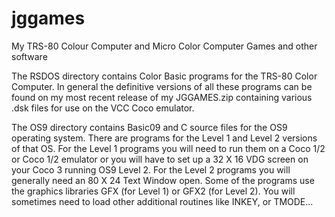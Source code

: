 # jggames
My TRS-80 Colour Computer and Micro Color Computer Games and other software

The RSDOS directory contains Color Basic programs for the TRS-80 Color Computer.  In general the definitive versions of all these programs can be found
on my most recent release of my JGGAMES.zip containing various .dsk files for use on the VCC Coco emulator.

The OS9 directory contains Basic09 and C source files for the OS9 operating system. There are programs for the Level 1 and Level 2 versions of that OS.
For the Level 1 programs you will need to run them on a Coco 1/2 or Coco 1/2 emulator or you will have to set up a 32 X 16 VDG screen on your Coco 3 running OS9 Level 2.
For the Level 2 programs you will generally need an 80 X 24 Text Window open. Some of the programs use the graphics libraries GFX (for Level 1) or GFX2 (for Level 2).
You will sometimes need to load other additional routines like INKEY, or TMODE...
